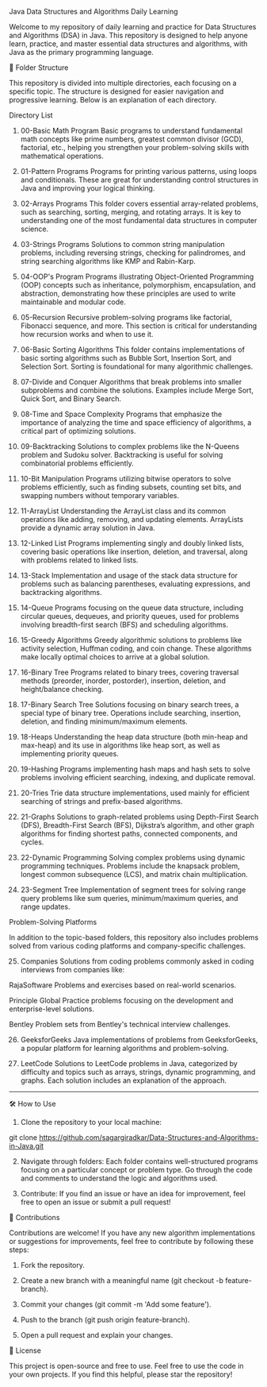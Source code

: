 Java Data Structures and Algorithms Daily Learning

Welcome to my repository of daily learning and practice for Data Structures and Algorithms (DSA) in Java. This repository is designed to help anyone learn, practice, and master essential data structures and algorithms, with Java as the primary programming language.

📂 Folder Structure

This repository is divided into multiple directories, each focusing on a specific topic. The structure is designed for easier navigation and progressive learning. Below is an explanation of each directory.

Directory List

1. 00-Basic Math Program
Basic programs to understand fundamental math concepts like prime numbers, greatest common divisor (GCD), factorial, etc., helping you strengthen your problem-solving skills with mathematical operations.


2. 01-Pattern Programs
Programs for printing various patterns, using loops and conditionals. These are great for understanding control structures in Java and improving your logical thinking.


3. 02-Arrays Programs
This folder covers essential array-related problems, such as searching, sorting, merging, and rotating arrays. It is key to understanding one of the most fundamental data structures in computer science.


4. 03-Strings Programs
Solutions to common string manipulation problems, including reversing strings, checking for palindromes, and string searching algorithms like KMP and Rabin-Karp.


5. 04-OOP's Program
Programs illustrating Object-Oriented Programming (OOP) concepts such as inheritance, polymorphism, encapsulation, and abstraction, demonstrating how these principles are used to write maintainable and modular code.


6. 05-Recursion
Recursive problem-solving programs like factorial, Fibonacci sequence, and more. This section is critical for understanding how recursion works and when to use it.


7. 06-Basic Sorting Algorithms
This folder contains implementations of basic sorting algorithms such as Bubble Sort, Insertion Sort, and Selection Sort. Sorting is foundational for many algorithmic challenges.


8. 07-Divide and Conquer
Algorithms that break problems into smaller subproblems and combine the solutions. Examples include Merge Sort, Quick Sort, and Binary Search.


9. 08-Time and Space Complexity
Programs that emphasize the importance of analyzing the time and space efficiency of algorithms, a critical part of optimizing solutions.


10. 09-Backtracking
Solutions to complex problems like the N-Queens problem and Sudoku solver. Backtracking is useful for solving combinatorial problems efficiently.


11. 10-Bit Manipulation
Programs utilizing bitwise operators to solve problems efficiently, such as finding subsets, counting set bits, and swapping numbers without temporary variables.


12. 11-ArrayList
Understanding the ArrayList class and its common operations like adding, removing, and updating elements. ArrayLists provide a dynamic array solution in Java.


13. 12-Linked List
Programs implementing singly and doubly linked lists, covering basic operations like insertion, deletion, and traversal, along with problems related to linked lists.


14. 13-Stack
Implementation and usage of the stack data structure for problems such as balancing parentheses, evaluating expressions, and backtracking algorithms.


15. 14-Queue
Programs focusing on the queue data structure, including circular queues, dequeues, and priority queues, used for problems involving breadth-first search (BFS) and scheduling algorithms.


16. 15-Greedy Algorithms
Greedy algorithmic solutions to problems like activity selection, Huffman coding, and coin change. These algorithms make locally optimal choices to arrive at a global solution.


17. 16-Binary Tree
Programs related to binary trees, covering traversal methods (preorder, inorder, postorder), insertion, deletion, and height/balance checking.


18. 17-Binary Search Tree
Solutions focusing on binary search trees, a special type of binary tree. Operations include searching, insertion, deletion, and finding minimum/maximum elements.


19. 18-Heaps
Understanding the heap data structure (both min-heap and max-heap) and its use in algorithms like heap sort, as well as implementing priority queues.


20. 19-Hashing
Programs implementing hash maps and hash sets to solve problems involving efficient searching, indexing, and duplicate removal.


21. 20-Tries
Trie data structure implementations, used mainly for efficient searching of strings and prefix-based algorithms.


22. 21-Graphs
Solutions to graph-related problems using Depth-First Search (DFS), Breadth-First Search (BFS), Dijkstra’s algorithm, and other graph algorithms for finding shortest paths, connected components, and cycles.


23. 22-Dynamic Programming
Solving complex problems using dynamic programming techniques. Problems include the knapsack problem, longest common subsequence (LCS), and matrix chain multiplication.


24. 23-Segment Tree
Implementation of segment trees for solving range query problems like sum queries, minimum/maximum queries, and range updates.



Problem-Solving Platforms

In addition to the topic-based folders, this repository also includes problems solved from various coding platforms and company-specific challenges.

25. Companies
Solutions from coding problems commonly asked in coding interviews from companies like:



RajaSoftware
Problems and exercises based on real-world scenarios.

Principle Global
Practice problems focusing on the development and enterprise-level solutions.

Bentley
Problem sets from Bentley's technical interview challenges.


26. GeeksforGeeks
Java implementations of problems from GeeksforGeeks, a popular platform for learning algorithms and problem-solving.


27. LeetCode
Solutions to LeetCode problems in Java, categorized by difficulty and topics such as arrays, strings, dynamic programming, and graphs. Each solution includes an explanation of the approach.




---

🛠 How to Use

1. Clone the repository to your local machine:

git clone https://github.com/sagargiradkar/Data-Structures-and-Algorithms-in-Java.git


2. Navigate through folders: Each folder contains well-structured programs focusing on a particular concept or problem type. Go through the code and comments to understand the logic and algorithms used.


3. Contribute: If you find an issue or have an idea for improvement, feel free to open an issue or submit a pull request!



🤝 Contributions

Contributions are welcome! If you have any new algorithm implementations or suggestions for improvements, feel free to contribute by following these steps:

1. Fork the repository.


2. Create a new branch with a meaningful name (git checkout -b feature-branch).


3. Commit your changes (git commit -m 'Add some feature').


4. Push to the branch (git push origin feature-branch).


5. Open a pull request and explain your changes.



📝 License

This project is open-source and free to use. Feel free to use the code in your own projects. If you find this helpful, please star the repository!


